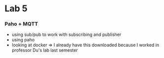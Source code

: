 # Lab 5

### Paho + MQTT
- using sub/pub to work with subscribing and publisher
- using paho 
- looking at docker => I already have this downloaded because I worked in professor Du's lab last semester
